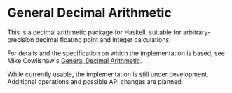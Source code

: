 
General Decimal Arithmetic
==========================

This is a decimal arithmetic package for Haskell, suitable for
arbitrary-precision decimal floating point and integer calculations.

For details and the specification on which the implementation is based, see
Mike Cowlishaw's [General Decimal Arithmetic][].

  [General Decimal Arithmetic]: http://speleotrove.com/decimal/

While currently usable, the implementation is still under development.
Additional operations and possible API changes are planned.
